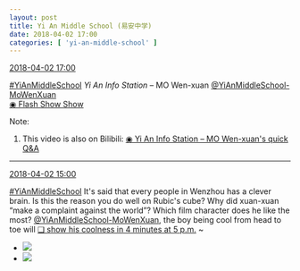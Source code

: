 ```yaml
---
layout: post
title: Yi An Middle School (易安中学)
date: 2018-04-02 17:00
categories: [ 'yi-an-middle-school' ]
---
```


<div class="weibo-info">
  <a href="https://weibo.com/6074218720/GaePwFTob">2018-04-02 17:00</a>
</div>

[#YiAnMiddleSchool](https://weibo.com/p/100808e5c67e0668537d4caddefd946dcff208/super_index) *Yi An Info Station* – MO Wen-xuan [@YiAnMiddleSchool-MoWenXuan](https://weibo.com/u/6505418468)  
[◉ Flash Show Show](https://www.miaopai.com/show/q4TyfvAHlr4AuBN24P3b7h69iPv8ZIRQGv4K7w__.htm)

<!-- more -->

Note:
1. This video is also on Bilibili: [◉ Yi An Info Station – MO Wen-xuan's quick Q&A](https://www.bilibili.com/video/av21556800)

---

<div class="weibo-info">
  <a href="https://weibo.com/6074218720/Gae2UpaKK">2018-04-02 15:00</a>
</div>

[#YiAnMiddleSchool](https://weibo.com/p/100808e5c67e0668537d4caddefd946dcff208/super_index) It's said that every people in Wenzhou has a clever brain. Is this the reason you do well on Rubic's cube? Why did xuan-xuan “make a complaint against the world”? Which film character does he like the most? [@YiAnMiddleSchool-MoWenXuan](https://weibo.com/u/6505418468), the boy being cool from head to toe will [❏ show his coolness in 4 minutes at 5 p.m.](http://t.cn/RnFbpXO) ~

<ul class="weibo-pic-list-1">
  <li class="weibo-pic">
    <a href="http://wx3.sinaimg.cn/mw690/006D4NLGly1fpybihwkhvj32ay3ggkjp.jpg"><img src="http://wx3.sinaimg.cn/thumb150/006D4NLGly1fpybihwkhvj32ay3ggkjp.jpg"/></a>
  </li>
  <li class="weibo-pic">
    <a href="http://wx2.sinaimg.cn/mw690/006D4NLGly1fpybieoqoyj32ay3gg1l2.jpg"><img src="http://wx2.sinaimg.cn/thumb150/006D4NLGly1fpybieoqoyj32ay3gg1l2.jpg"/></a>
  </li>
</ul>

